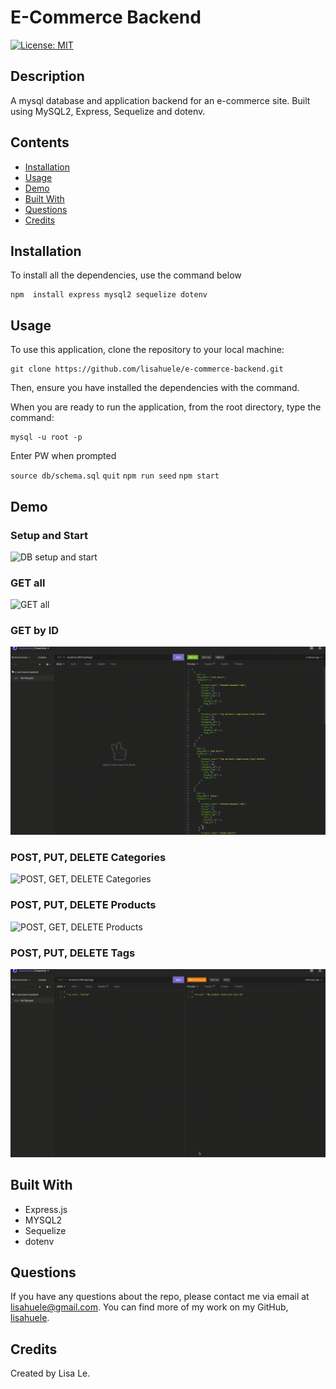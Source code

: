 # E-Commerce Backend
[![License: MIT](https://img.shields.io/badge/License-MIT-yellow.svg)](https://opensource.org/licenses/MIT)

## Description
A mysql database and application backend for an e-commerce site. Built using MySQL2, Express, Sequelize and dotenv.

## Contents
- [Installation](#installation)
- [Usage](#usage)
- [Demo](#demo)
- [Built With](#built-with)
- [Questions](#questions)
- [Credits](#credits)

## Installation
To install all the dependencies, use the command below

```
npm  install express mysql2 sequelize dotenv
```

## Usage
To use this application, clone the repository to your local machine:
```
git clone https://github.com/lisahuele/e-commerce-backend.git
```

Then, ensure you have installed the dependencies with the command.

When you are ready to run the application, from the root directory, type the command:

```
mysql -u root -p
```

Enter PW when prompted

`source db/schema.sql`
`quit`
`npm run seed`
`npm start`

## Demo

### Setup and Start
![DB setup and start](./demo/01-startApplication.gif)

### GET all
![GET all](./demo/02-GET-routes.gif)

### GET by ID
![GET by ID](./demo/03-GET-routes-single.gif)

### POST, PUT, DELETE Categories
![POST, GET, DELETE Categories](./demo/04-categoryRoutes.gif)

### POST, PUT, DELETE Products
![POST, GET, DELETE Products](./demo/05-productRoutes.gif)

### POST, PUT, DELETE Tags
![POST, GET, DELETE Tags](./demo/06-tagRoutes.gif)

## Built With
- Express.js
- MYSQL2
- Sequelize
- dotenv

## Questions
If you have any questions about the repo, please contact me via email at lisahuele@gmail.com. You can find more of my work on my GitHub, [lisahuele](https://github.com/lisahuele).

## Credits
Created by Lisa Le.
